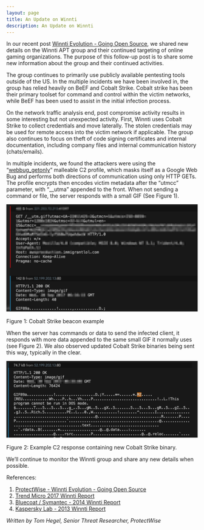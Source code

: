 ```yaml
---
layout: page
title: An Update on Winnti
description: An Update on Winnti
---
```


In our recent post [Winnti Evolution - Going Open Source](https://401trg.github.io/pages/winnti-evolution-going-open-source.html), we shared new details on the Winnti APT group and their continued targeting of online gaming organizations. The purpose of this follow-up post is to share some new information about  the group and their continued activities. 

The group continues to primarily use publicly available pentesting tools outside of the US. In the multiple incidents we have been involved in, the group has relied heavily on BeEF and Cobalt Strike. Cobalt strike has been their primary toolset for command and control within the victim networks, while BeEF has been used to assist in the initial infection process.

On the network traffic analysis end, post compromise activity results in some interesting but not unexpected activity. First, Winnti uses Cobalt Strike to collect credentials and move laterally. The stolen credentials may be used for remote access into the victim network if applicable. The group also continues to focus on theft of code signing certificates and internal documentation, including company files and internal communication history (chats/emails).

In multiple incidents, we found the attackers were using the “[webbug_getonly](https://github.com/rsmudge/Malleable-C2-Profiles/blob/master/normal/webbug_getonly.profile)” malleable C2 profile, which masks itself as a Google Web Bug and performs both directions of communication using only HTTP GETs. The profile encrypts then encodes victim metadata after the “utmcc” parameter, with “__utma” appended to the front. When not sending a command or file, the server responds with a small GIF (See Figure 1).

![update_image_1](images/update_image_1.png)

Figure 1: Cobalt Strike beacon example

When the server has commands or data to send the infected client, it responds with more data appended to the same small GIF it normally uses (see Figure 2). We also observed updated Cobalt Strike binaries being sent this way, typically in the clear.

![update_image_2](images/update_image_2.png)

Figure 2: Example C2 response containing new Cobalt Strike binary. 

We’ll continue to monitor the Winnti group and share any new details when possible. 

References:
1. [ProtectWise - Winnti Evolution - Going Open Source](https://401trg.github.io/pages/winnti-evolution-going-open-source.html)
2. [Trend Micro 2017 Winnti Report](http://blog.trendmicro.com/trendlabs-security-intelligence/winnti-abuses-github/)
3. [Bluecoat / Symantec - 2014 Winnti Report](https://www.bluecoat.com/en-gb/security-blog/2014-07-21/korean-gaming-industry-still-under-fire)  
4. [Kaspersky Lab - 2013 Winnti Report](https://kasperskycontenthub.com/wp-content/uploads/sites/43/vlpdfs/winnti-more-than-just-a-game-130410.pdf)

*Written by Tom Hegel, Senior Threat Researcher, ProtectWise*
